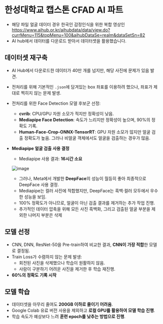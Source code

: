 # 한성대학교 캡스톤 CFAD AI 파트

- 해당 파일 얼굴 데이터 경우 한국인 감정인식을 위한 복합 영상인
https://www.aihub.or.kr/aihubdata/data/view.do?currMenu=115&topMenu=100&aihubDataSe=realm&dataSetSn=82
- AI hub에서 데이터를 다운로드 받아서 데이터셋을 활용했습니다. 

## 데이터셋 재구축
- AI Hub에서 다운로드한 데이터가 40만 개를 넘지만, 해당 사진에 문제가 있음 발견.
- 전처리를 위해 기본적인 `.json`에 담겨있는 box 좌표를 이용하려 했으나, 좌표가 제대로 찍히지 않는 문제 발생.
- 전처리를 위한 Face Detection 모델 후보군 선정:
  - **cvrib**: CPU/GPU 자원 소모가 적지만 정확성이 낮음.
  - **Mediapipe Face Detection**: 속도가 느리지만 정확성이 높으며, 90%의 정확도 기록.
  - **Human-Face-Crop-ONNX-TensorRT**: GPU 자원 소모가 많지만 얼굴 검출 정확도가 높음. 그러나 비얼굴 객체에서도 얼굴을 검출하는 경우가 많음.
- **Mediapipe 얼굴 검출 사용 결정**
  - Mediapipe 사용 결과: **16시간 소요**
    
  ![image](https://github.com/user-attachments/assets/ea9e8689-a0e0-4c89-9727-2ba6e4a3103d)

  - 그러나, Meta에서 개발한 **DeepFace**의 성능이 월등히 좋아 최종적으로 DeepFace 사용 결정.
  - Mediapipe는 컬러 사진에 적합했지만, DeepFace는 흑백·컬러 모두에서 우수한 성능을 보임.
  - 100% 정확도가 아니므로, 얼굴이 아닌 검출 결과를 제거하는 추가 작업 진행.
  - 추가적인 데이터 압축을 위해 모든 사진 흑백화, 그리고 검출된 얼굴 부분을 제외한 나머지 부분은 삭제

## 모델 선정
- CNN, DNN, ResNet-50을 Pre-train하여 비교한 결과, **CNN이 가장 적합**한 모델로 결정됨.
- Train Loss가 수렴하지 않는 문제 발생:
  - 회전된 사진을 삭제했으나 학습이 원활하지 않음.
  - 사람이 구분하기 어려운 사진을 제거한 후 학습 재진행.
- **60%의 정확도 기록 시작**

## 모델 학습
- 데이터셋을 아무리 줄여도 **200GB 이하로 줄이기 어려움**.
- Google Colab 유료 버전 사용을 제외하고 **로컬 GPU를 활용하여 모델 학습 진행**.
- 학습 속도가 예상보다 느려 **훈련 epoch를 낮추는 방법으로 진행**.

